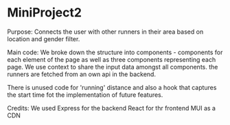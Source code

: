 # MiniProject2

Purpose: 
Connects the user with other runners in their area based on location and gender filter.

Main code: 
We broke down the structure into components - components for each element of the page as well as three components representing each page. 
We use context to share the input data amongst all components. 
the runners are fetched from an own api in the backend. 

There is unused code for 'running' distance and also a hook that captures the start time fot the implementation of future features. 

Credits: 
We used Express for the backend
React for thr frontend 
MUI as a CDN


